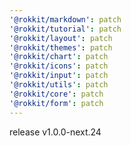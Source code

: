 ```yaml
---
'@rokkit/markdown': patch
'@rokkit/tutorial': patch
'@rokkit/layout': patch
'@rokkit/themes': patch
'@rokkit/chart': patch
'@rokkit/icons': patch
'@rokkit/input': patch
'@rokkit/utils': patch
'@rokkit/core': patch
'@rokkit/form': patch
---
```


release v1.0.0-next.24
